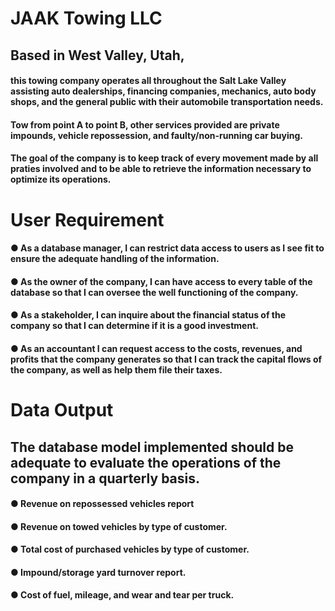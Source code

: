 # JAAK Towing LLC
## Based in West Valley, Utah,
#### this towing company operates all throughout the Salt Lake Valley assisting auto dealerships, financing companies, mechanics, auto body shops, and the general public with their automobile transportation needs.
#### Tow from point A to point B, other services provided are private impounds, vehicle repossession, and faulty/non-running car buying.
#### The goal of the company is to keep track of every movement made by all praties involved and to be able to retrieve the information necessary to optimize its operations.

# User Requirement
#### ● As a database manager, I can restrict data access to users as I see fit to ensure the adequate handling of the information.
#### ● As the owner of the company, I can have access to every table of the database so that I can oversee the well functioning of the company.
#### ● As a stakeholder, I can inquire about the financial status of the company so that I can determine if it is a good investment.
#### ● As an accountant I can request access to the costs, revenues, and profits that the company generates so that I can track the capital flows of the company, as well as help them file their taxes.

# Data Output
## The database model implemented should be adequate to evaluate the operations of the company in a quarterly basis.
#### ● Revenue on repossessed vehicles report
#### ● Revenue on towed vehicles by type of customer.
#### ● Total cost of purchased vehicles by type of customer.
#### ● Impound/storage yard turnover report.
#### ● Cost of fuel, mileage, and wear and tear per truck.
